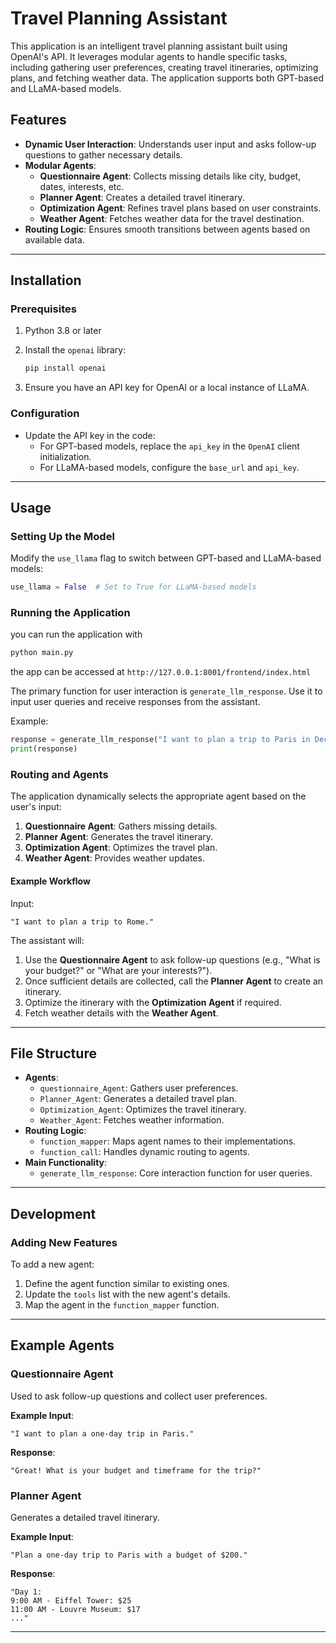 
# Travel Planning Assistant

This application is an intelligent travel planning assistant built using OpenAI's API. It leverages modular agents to handle specific tasks, including gathering user preferences, creating travel itineraries, optimizing plans, and fetching weather data. The application supports both GPT-based and LLaMA-based models.

## Features

- **Dynamic User Interaction**: Understands user input and asks follow-up questions to gather necessary details.
- **Modular Agents**:
  - **Questionnaire Agent**: Collects missing details like city, budget, dates, interests, etc.
  - **Planner Agent**: Creates a detailed travel itinerary.
  - **Optimization Agent**: Refines travel plans based on user constraints.
  - **Weather Agent**: Fetches weather data for the travel destination.
- **Routing Logic**: Ensures smooth transitions between agents based on available data.

---

## Installation

### Prerequisites

1. Python 3.8 or later
2. Install the `openai` library:
   ```bash
   pip install openai
   ```

3. Ensure you have an API key for OpenAI or a local instance of LLaMA.

### Configuration

- Update the API key in the code:
  - For GPT-based models, replace the `api_key` in the `OpenAI` client initialization.
  - For LLaMA-based models, configure the `base_url` and `api_key`.

---

## Usage

### Setting Up the Model

Modify the `use_llama` flag to switch between GPT-based and LLaMA-based models:

```python
use_llama = False  # Set to True for LLaMA-based models
```

### Running the Application
you can run the application with
   ```bash
   python main.py
   ```
the app can be accessed at 
  `http://127.0.0.1:8001/frontend/index.html`



The primary function for user interaction is `generate_llm_response`. Use it to input user queries and receive responses from the assistant.

Example:
```python
response = generate_llm_response("I want to plan a trip to Paris in December.")
print(response)
```

### Routing and Agents

The application dynamically selects the appropriate agent based on the user's input:

1. **Questionnaire Agent**: Gathers missing details.
2. **Planner Agent**: Generates the travel itinerary.
3. **Optimization Agent**: Optimizes the travel plan.
4. **Weather Agent**: Provides weather updates.

#### Example Workflow

Input:
```text
"I want to plan a trip to Rome."
```

The assistant will:
1. Use the **Questionnaire Agent** to ask follow-up questions (e.g., "What is your budget?" or "What are your interests?").
2. Once sufficient details are collected, call the **Planner Agent** to create an itinerary.
3. Optimize the itinerary with the **Optimization Agent** if required.
4. Fetch weather details with the **Weather Agent**.

---

## File Structure

- **Agents**:
  - `questionnaire_Agent`: Gathers user preferences.
  - `Planner_Agent`: Generates a detailed travel plan.
  - `Optimization_Agent`: Optimizes the travel itinerary.
  - `Weather_Agent`: Fetches weather information.
- **Routing Logic**:
  - `function_mapper`: Maps agent names to their implementations.
  - `function_call`: Handles dynamic routing to agents.
- **Main Functionality**:
  - `generate_llm_response`: Core interaction function for user queries.

---

## Development

### Adding New Features

To add a new agent:
1. Define the agent function similar to existing ones.
2. Update the `tools` list with the new agent's details.
3. Map the agent in the `function_mapper` function.

---

## Example Agents

### Questionnaire Agent
Used to ask follow-up questions and collect user preferences.

**Example Input**:
```text
"I want to plan a one-day trip in Paris."
```

**Response**:
```text
"Great! What is your budget and timeframe for the trip?"
```

### Planner Agent
Generates a detailed travel itinerary.

**Example Input**:
```text
"Plan a one-day trip to Paris with a budget of $200."
```

**Response**:
```text
"Day 1:
9:00 AM - Eiffel Tower: $25
11:00 AM - Louvre Museum: $17
..."
```

---

